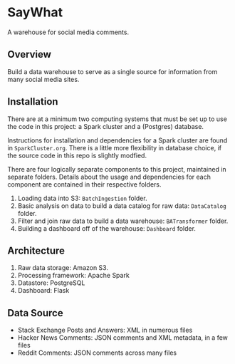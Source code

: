 # SayWhat

A warehouse for social media comments.


## Overview

Build a data warehouse to serve as a single source for information
from many social media sites.


## Installation

There are at a minimum two computing systems that must be set up to
use the code in this project: a Spark cluster and a (Postgres)
database.

Instructions for installation and dependencies for a Spark cluster are
found in `SparkCluster.org`.  There is a little more flexibility in 
database choice, if the source code in this repo is slightly modfied.

There are four logically separate components to this project, maintained in
separate folders.  Details about the usage and dependencies for each component
are contained in their respective folders.

1. Loading data into S3: `BatchIngestion` folder.
2. Basic analysis on data to build a data catalog for raw data:
   `DataCatalog` folder.
2. Filter and join raw data to build a data warehouse: `BATransformer`
   folder.
4. Building a dashboard off of the warehouse: `Dashboard` folder.


## Architecture

1. Raw data storage: Amazon S3.
2. Processing framework: Apache Spark
3. Datastore: PostgreSQL
4. Dashboard: Flask


## Data Source

* Stack Exchange Posts and Answers: XML in numerous files
* Hacker News Comments: JSON comments and XML metadata, in a few files
* Reddit Comments: JSON comments across many files


